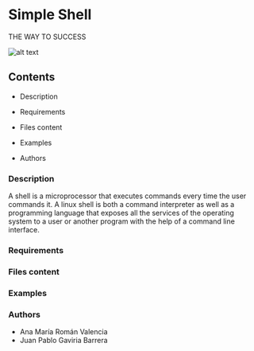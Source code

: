 # Simple Shell

THE WAY TO SUCCESS

![alt text](https://miro.medium.com/max/1204/1*5w2fOfCVL5FdK7oYDJgIHg.png)

## Contents

- Description

- Requirements

- Files content

- Examples

- Authors

### Description

A shell is a microprocessor that executes commands every time the user commands it. A linux shell is both a command interpreter as well as a programming language that exposes all the services of the operating system to a user or another program with the help of a command line interface.

### Requirements

### Files content

### Examples

### Authors

- Ana María Román Valencia
- Juan Pablo Gaviria Barrera

